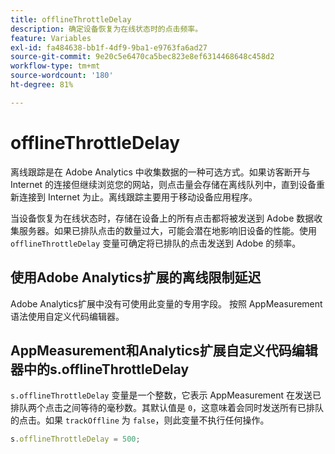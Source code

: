 ```yaml
---
title: offlineThrottleDelay
description: 确定设备恢复为在线状态时的点击频率。
feature: Variables
exl-id: fa484638-bb1f-4df9-9ba1-e9763fa6ad27
source-git-commit: 9e20c5e6470ca5bec823e8ef6314468648c458d2
workflow-type: tm+mt
source-wordcount: '180'
ht-degree: 81%

---
```


# offlineThrottleDelay

离线跟踪是在 Adobe Analytics 中收集数据的一种可选方式。如果访客断开与 Internet 的连接但继续浏览您的网站，则点击量会存储在离线队列中，直到设备重新连接到 Internet 为止。离线跟踪主要用于移动设备应用程序。

当设备恢复为在线状态时，存储在设备上的所有点击都将被发送到 Adobe 数据收集服务器。如果已排队点击的数量过大，可能会潜在地影响旧设备的性能。使用 `offlineThrottleDelay` 变量可确定将已排队的点击发送到 Adobe 的频率。

## 使用Adobe Analytics扩展的离线限制延迟

Adobe Analytics扩展中没有可使用此变量的专用字段。 按照 AppMeasurement 语法使用自定义代码编辑器。

## AppMeasurement和Analytics扩展自定义代码编辑器中的s.offlineThrottleDelay

`s.offlineThrottleDelay` 变量是一个整数，它表示 AppMeasurement 在发送已排队两个点击之间等待的毫秒数。其默认值是 `0`，这意味着会同时发送所有已排队的点击。如果 `trackOffline` 为 `false`，则此变量不执行任何操作。

```js
s.offlineThrottleDelay = 500;
```
